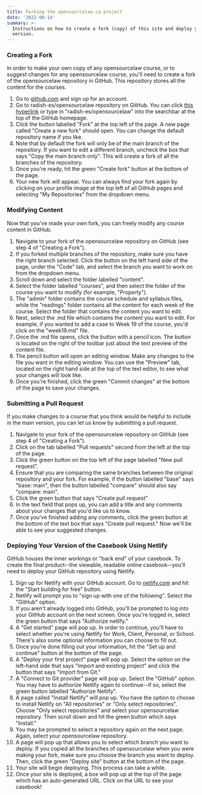 ```yaml
---
title: Forking the opensourcelaw.ca project
date: '2022-08-14'
summary: >-
  Instructions on how to create a fork (copy) of this site and deploy your
  version.
---
```



### Creating a Fork

In order to make your own copy of any opensourcelaw course, or to suggest changes for any opensourcelaw course, you'll need to create a fork of the opensourcelaw repository in GitHub. This repository stores all the content for the courses. 

1. Go to [github.com](https://github.com/) and sign up for an account. 
2. Go to radish-es/opensourcelaw repository on GitHub. You can click [this hyperlink](https://github.com/radish-es/opensourcelaw)  or type in "radish-es/opensourcelaw" into the searchbar at the top of the GitHub homepage.
3. Click the button labelled "Fork" at the top left of the page. A new page called "Create a new fork" should open. You can change the default repository name if you like. 
4. Note that by default the fork will only be of the main branch of the repository. If you want to edit a different branch, uncheck the box that says "Copy the main branch only". This will create a fork of all the branches of the repository. 
5. Once you're ready, hit the green "Create fork" button at the bottom of the page. 
6. Your new fork will appear. You can always find your fork again by clicking on your profile image at the top left of all GitHub pages and selecting "My Repositories" from the dropdown menu. 

### Modifying Content 

Now that you've made your own fork, you can freely modify any course content in GitHub.

1. Navigate to your fork of the opensourcelaw repository on GitHub (see step 4 of "Creating a Fork").
2. If you forked multiple branches of the repository, make sure you have the right branch selected. Click the button on the left hand side of the page, under the "Code" tab, and select the branch you want to work on from the dropdown menu. 
3. Scroll down and select the folder labelled "content".
4. Select the folder labelled "courses", and then select the folder of the course you want to modify (for example, "Property"). 
5. The "admin" folder contains the course schedule and syllabus files, while the "readings" folder contains all the content for each week of the course. Select the folder that contains the content you want to edit.
6. Next, select the .md file which contains the content you want to edit. For example, if you wanted to add a case to Week 19 of the course, you'd click on the "week19.md" file. 
7. Once the .md file opens, click the button with a pencil icon. The button is located on the right of the toolbar just about the text preview of the content file. 
8. The pencil button will open an editing window. Make any changes to the file you want in the editing window. You can use the "Preview" tab, located on the right hand side at the top of the text editor, to see what your changes will look like. 
9. Once you're finished, click the green "Commit changes" at the bottom of the page to save your changes.

### Submitting a Pull Request

If you make changes to a course that you think would be helpful to include in the main version, you can let us know by submitting a pull request. 

1. Navigate to your fork of the opensourcelaw repository on GitHub (see step 4 of "Creating a Fork"). 
2. Click on the tab labelled "Pull requests" second from the left at the top of the page.
3. Click the green button on the top left of the page labelled "New pull request".
4. Ensure that you are comparing the same branches between the original repository and your fork. For example, if the button labelled "base" says "base: main", then the button labelled "compare" should also say "compare: main". 
5. Click the green button that says "Create pull request"
6. In the text field that pops up, you can add a title and any comments about your changes that you'd like us to know. 
7. Once you've finished adding any comments, click the green button at the bottom of the text box that says "Create pull request." Now we'll be able to see your suggested changes.

### Deploying Your Version of the Casebook Using Netlify

GitHub houses the inner workings or "back end" of your casebook. To create the final product--the viewable, readable online casebook--you'll need to deploy your GitHub repository using Netlify. 

1. Sign up for Netlify with your GitHub account. Go to [netlify.com](https://www.netlify.com/) and hit the "Start building for free" button. 
2. Netlify will prompt you to "sign up with one of the following". Select the "GitHub" option. 
3. If you aren't already logged into GitHub, you'll be prompted to log into your GitHub account on the next screen. Once you're logged in, select the green button that says "Authorize netlify." 
4. A "Get started" page will pop up. In order to continue, you'll have to select whether you're using Netlify for Work, Client, Personal, or School. There's also some optional information you can choose to fill out. 
5. Once you're done filling out your information, hit the "Set up and continue" button at the bottom of the page. 
6. A "Deploy your first project" page will pop up. Select the option on the left-hand side that says "Import and existing project" and click the button that says "Import from Git."
7. A "Connect to Git provider" page will pop up. Select the "GitHub" option. You may have to authorize Netlify again to continue--if so, select the green button labelled "Authorize Netlify".
8. A page called "Install Netlify" will pop up. You have the option to choose to install Netlify on "All repositories" or "Only select repositories". Choose "Only select repositories" and select your opensourcelaw repository. Then scroll down and hit the green button which says "Install."
9. You may be prompted to select a repository again on the next page. Again, select your opensourcelaw repository. 
10. A page will pop up that allows you to select which branch you want to deploy. If you copied all the branches of opensourcelaw when you were making your fork, make sure you choose the branch you want to deploy. Then, click the green "Deploy site" button at the bottom of the page. 
11. Your site will begin deploying. This process can take a while.
12. Once your site is deployed, a box will pop up at the top of the page which has an auto-generated URL. Click on the URL to see your casebook!
